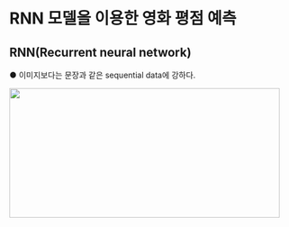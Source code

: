 # RNN 모델을 이용한 영화 평점 예측
## RNN(Recurrent neural network)  
● 이미지보다는 문장과 같은 sequential data에 강하다.  

<img src="https://user-images.githubusercontent.com/98728682/152925435-d06a59a8-08da-478f-866b-ead91b657a84.jpg" width="480" height="230">
